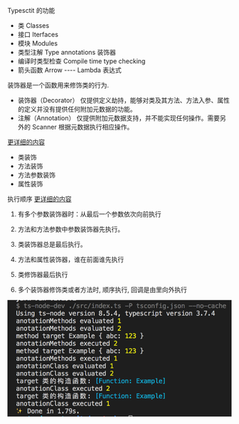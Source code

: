 Typesctit 的功能

- 类 Classes
- 接口 Iterfaces
- 模块 Modules
- 类型注解 Type annotations 装饰器
- 编译时类型检查 Compile time type checking
- 箭头函数 Arrow ---- Lambda 表达式

装饰器是一个函数用来修饰类的行为.

- 装饰器（Decorator） 仅提供定义劫持，能够对类及其方法、方法入参、属性的定义并没有提供任何附加元数据的功能。
- 注解（Annotation） 仅提供附加元数据支持，并不能实现任何操作。需要另外的 Scanner 根据元数据执行相应操作。

[更详细的内容](https://www.jianshu.com/p/e280d916495b)

- 类装饰
- 方法装饰
- 方法参数装饰
- 属性装饰

执行顺序 [更详细的内容](https://www.cnblogs.com/winfred/p/8216650.html)

1. 有多个参数装饰器时：从最后一个参数依次向前执行

2. 方法和方法参数中参数装饰器先执行。

3. 类装饰器总是最后执行。

4. 方法和属性装饰器，谁在前面谁先执行

5. 类修饰器最后执行

6. 多个装饰器修饰类或者方法时, 顺序执行, 回调是由里向外执行

![Alt text](/09/ts-decorate/result.png)
